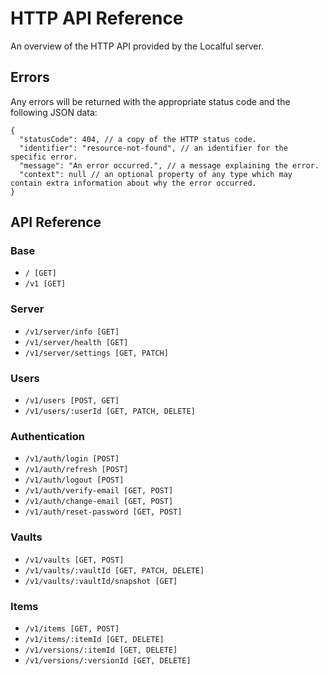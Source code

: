 # HTTP API Reference
An overview of the HTTP API provided by the Localful server.

## Errors
Any errors will be returned with the appropriate status code and the following JSON data:

```json5
{
  "statusCode": 404, // a copy of the HTTP status code.
  "identifier": "resource-not-found", // an identifier for the specific error.
  "message": "An error occurred.", // a message explaining the error.
  "context": null // an optional property of any type which may contain extra information about why the error occurred.
}
```

## API Reference

### Base
- `/ [GET]`
- `/v1 [GET]`

### Server
- `/v1/server/info [GET]`
- `/v1/server/health [GET]`
- `/v1/server/settings [GET, PATCH]`

### Users
- `/v1/users [POST, GET]`
- `/v1/users/:userId [GET, PATCH, DELETE]`

### Authentication
- `/v1/auth/login [POST]`
- `/v1/auth/refresh [POST]`
- `/v1/auth/logout [POST]`
- `/v1/auth/verify-email [GET, POST]`
- `/v1/auth/change-email [GET, POST]`
- `/v1/auth/reset-password [GET, POST]`

### Vaults
- `/v1/vaults [GET, POST]`
- `/v1/vaults/:vaultId [GET, PATCH, DELETE]`
- `/v1/vaults/:vaultId/snapshot [GET]`

### Items
- `/v1/items [GET, POST]`
- `/v1/items/:itemId [GET, DELETE]`
- `/v1/versions/:itemId [GET, DELETE]`
- `/v1/versions/:versionId [GET, DELETE]`
